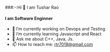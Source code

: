 ###:-:Hi 👋 I am Tushar Rao
####           I am Software Enginner
- 🔭 I’m currently working on Devops and Testing
- 🌱 I’m currently learning Javascript and React
- 💬 Ask me about C++, Java, Js.
- 📫 How to reach me: rtr7018@gmail.com

<!--
**TusharRao8334/TusharRao8334** is a ✨ _special_ ✨ repository because its `README.md` (this file) appears on your GitHub profile.

Here are some ideas to get you started:

- 🔭 I’m currently working on Devops and Testing
- 🌱 I’m currently learning Javascript and React
- 💬 Ask me about C++, Java, Js.
- 📫 How to reach me: rtr7018@gmail.com
-->
